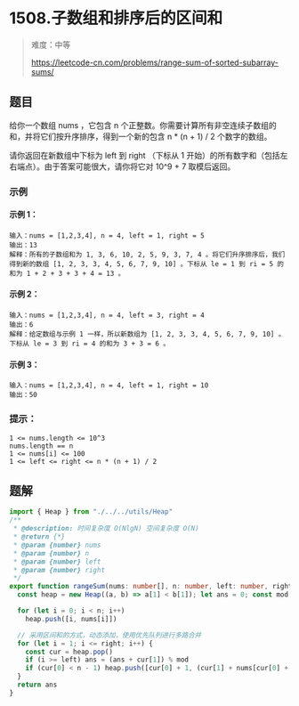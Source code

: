 # 1508.子数组和排序后的区间和

> 难度：中等
>
> https://leetcode-cn.com/problems/range-sum-of-sorted-subarray-sums/

## 题目

给你一个数组 nums ，它包含 n 个正整数。你需要计算所有非空连续子数组的和，并将它们按升序排序，得到一个新的包含 n * (n + 1) / 2 个数字的数组。

请你返回在新数组中下标为 left 到 right （下标从 1 开始）的所有数字和（包括左右端点）。由于答案可能很大，请你将它对 10^9 + 7 取模后返回。

### 示例

#### 示例 1：

```
输入：nums = [1,2,3,4], n = 4, left = 1, right = 5
输出：13
解释：所有的子数组和为 1, 3, 6, 10, 2, 5, 9, 3, 7, 4 。将它们升序排序后，我们得到新的数组 [1, 2, 3, 3, 4, 5, 6, 7, 9, 10] 。下标从 le = 1 到 ri = 5 的和为 1 + 2 + 3 + 3 + 4 = 13 。
```

#### 示例 2：

```
输入：nums = [1,2,3,4], n = 4, left = 3, right = 4
输出：6
解释：给定数组与示例 1 一样，所以新数组为 [1, 2, 3, 3, 4, 5, 6, 7, 9, 10] 。下标从 le = 3 到 ri = 4 的和为 3 + 3 = 6 。
```

#### 示例 3：

```
输入：nums = [1,2,3,4], n = 4, left = 1, right = 10
输出：50
```

### 提示：

```
1 <= nums.length <= 10^3
nums.length == n
1 <= nums[i] <= 100
1 <= left <= right <= n * (n + 1) / 2
```

## 题解

```typescript
import { Heap } from "./../../utils/Heap"
/**
 * @description: 时间复杂度 O(NlgN) 空间复杂度 O(N)
 * @return {*}
 * @param {number} nums
 * @param {number} n
 * @param {number} left
 * @param {number} right
 */
export function rangeSum(nums: number[], n: number, left: number, right: number): number {
  const heap = new Heap((a, b) => a[1] < b[1]); let ans = 0; const mod = 1000000007

  for (let i = 0; i < n; i++)
    heap.push([i, nums[i]])

  // 采用区间和的方式，动态添加，使用优先队列进行多路合并
  for (let i = 1; i <= right; i++) {
    const cur = heap.pop()
    if (i >= left) ans = (ans + cur[1]) % mod
    if (cur[0] < n - 1) heap.push([cur[0] + 1, (cur[1] + nums[cur[0] + 1]) % mod])
  }
  return ans
}

```
